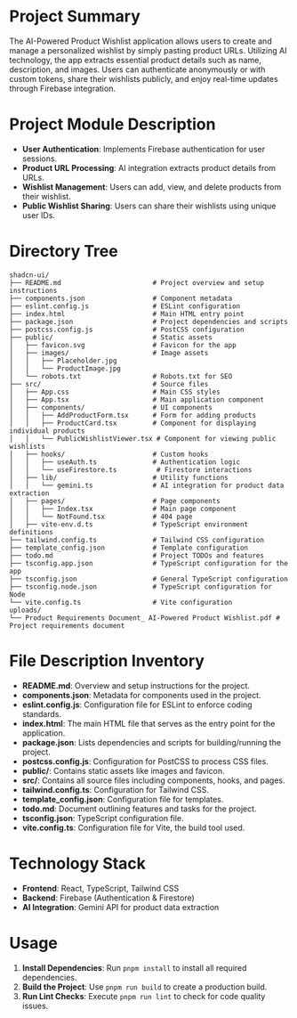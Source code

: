 # Project Summary
The AI-Powered Product Wishlist application allows users to create and manage a personalized wishlist by simply pasting product URLs. Utilizing AI technology, the app extracts essential product details such as name, description, and images. Users can authenticate anonymously or with custom tokens, share their wishlists publicly, and enjoy real-time updates through Firebase integration.

# Project Module Description
- **User Authentication**: Implements Firebase authentication for user sessions.
- **Product URL Processing**: AI integration extracts product details from URLs.
- **Wishlist Management**: Users can add, view, and delete products from their wishlist.
- **Public Wishlist Sharing**: Users can share their wishlists using unique user IDs.

# Directory Tree
```
shadcn-ui/
├── README.md                       # Project overview and setup instructions
├── components.json                 # Component metadata
├── eslint.config.js                # ESLint configuration
├── index.html                      # Main HTML entry point
├── package.json                    # Project dependencies and scripts
├── postcss.config.js               # PostCSS configuration
├── public/                         # Static assets
│   ├── favicon.svg                 # Favicon for the app
│   ├── images/                     # Image assets
│   │   ├── Placeholder.jpg
│   │   └── ProductImage.jpg
│   └── robots.txt                  # Robots.txt for SEO
├── src/                            # Source files
│   ├── App.css                     # Main CSS styles
│   ├── App.tsx                     # Main application component
│   ├── components/                 # UI components
│   │   ├── AddProductForm.tsx      # Form for adding products
│   │   ├── ProductCard.tsx         # Component for displaying individual products
│   │   └── PublicWishlistViewer.tsx # Component for viewing public wishlists
│   ├── hooks/                      # Custom hooks
│   │   ├── useAuth.ts              # Authentication logic
│   │   └── useFirestore.ts          # Firestore interactions
│   ├── lib/                        # Utility functions
│   │   └── gemini.ts               # AI integration for product data extraction
│   ├── pages/                      # Page components
│   │   ├── Index.tsx               # Main page component
│   │   └── NotFound.tsx            # 404 page
│   ├── vite-env.d.ts               # TypeScript environment definitions
├── tailwind.config.ts              # Tailwind CSS configuration
├── template_config.json            # Template configuration
├── todo.md                         # Project TODOs and features
├── tsconfig.app.json               # TypeScript configuration for the app
├── tsconfig.json                   # General TypeScript configuration
├── tsconfig.node.json              # TypeScript configuration for Node
└── vite.config.ts                  # Vite configuration
uploads/
└── Product Requirements Document_ AI-Powered Product Wishlist.pdf # Project requirements document
```

# File Description Inventory
- **README.md**: Overview and setup instructions for the project.
- **components.json**: Metadata for components used in the project.
- **eslint.config.js**: Configuration file for ESLint to enforce coding standards.
- **index.html**: The main HTML file that serves as the entry point for the application.
- **package.json**: Lists dependencies and scripts for building/running the project.
- **postcss.config.js**: Configuration for PostCSS to process CSS files.
- **public/**: Contains static assets like images and favicon.
- **src/**: Contains all source files including components, hooks, and pages.
- **tailwind.config.ts**: Configuration for Tailwind CSS.
- **template_config.json**: Configuration file for templates.
- **todo.md**: Document outlining features and tasks for the project.
- **tsconfig.json**: TypeScript configuration file.
- **vite.config.ts**: Configuration file for Vite, the build tool used.

# Technology Stack
- **Frontend**: React, TypeScript, Tailwind CSS
- **Backend**: Firebase (Authentication & Firestore)
- **AI Integration**: Gemini API for product data extraction

# Usage
1. **Install Dependencies**: Run `pnpm install` to install all required dependencies.
2. **Build the Project**: Use `pnpm run build` to create a production build.
3. **Run Lint Checks**: Execute `pnpm run lint` to check for code quality issues.
